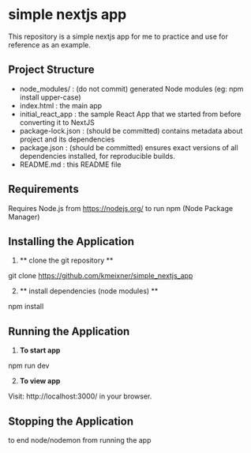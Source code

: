 # simple nextjs app

This repository is a simple nextjs app for me to practice and use for reference as an example.

## Project Structure

- node_modules/ : (do not commit) generated Node modules (eg: npm install upper-case)
- index.html : the main app
- initial_react_app : the sample React App that we started from before converting it to NextJS
- package-lock.json : (should be committed) contains metadata about project and its dependencies
- package.json : (should be committed) ensures exact versions of all dependencies installed, for reproducible builds.
- README.md : this README file

## Requirements

Requires Node.js from https://nodejs.org/ to run npm (Node Package Manager)

## Installing the Application

1. ** clone the git repository **

git clone https://github.com/kmeixner/simple_nextjs_app

2. ** install dependencies (node modules) **

npm install

## Running the Application

1. **To start app**

npm run dev

2. **To view app**

Visit: http://localhost:3000/ in your browser.

## Stopping the Application

<ctrl><c> to end node/nodemon from running the app